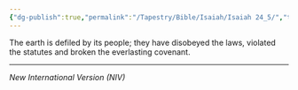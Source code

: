 ```yaml
---
{"dg-publish":true,"permalink":"/Tapestry/Bible/Isaiah/Isaiah 24_5/","title":"Isaiah 24:5","hide":true,"tags":["bible-verse","bible-verse"],"dgHomeLink":true,"dgShowLocalGraph":true,"dgEnableSearch":true}
---
```



The earth is defiled by its people; they have disobeyed the laws, violated the statutes and broken the everlasting covenant.


---
*New International Version (NIV)*